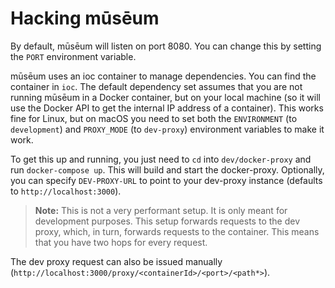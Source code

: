 # Hacking mūsēum

By default, mūsēum will listen on port 8080. You can change this by setting the `PORT` environment variable.

mūsēum uses an ioc container to manage dependencies. You can find the container in `ioc`. The default dependency set assumes that you are not running mūsēum in a Docker container, but on your local machine (so it will use the Docker API to get the internal IP address of a container). This works fine for Linux, but on macOS you need to set both the `ENVIRONMENT` (to `development`) and `PROXY_MODE` (to `dev-proxy`) environment variables to make it work.

To get this up and running, you just need to `cd` into `dev/docker-proxy` and run `docker-compose up`. This will build and start the docker-proxy. Optionally, you can specify `DEV-PROXY-URL` to point to your dev-proxy instance (defaults to `http://localhost:3000`).

> **Note:** This is not a very performant setup. It is only meant for development purposes. This setup forwards requests to the dev proxy, which, in turn, forwards requests to the container. This means that you have two hops for every request.

The dev proxy request can also be issued manually (`http://localhost:3000/proxy/<containerId>/<port>/<path*>`).